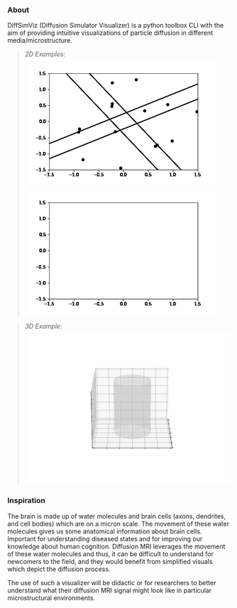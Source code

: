 ### About

DiffSimViz (Diffusion Simulator Visualizer) is a python toolbox CLI with the aim of providing intuitive visualizations of particle diffusion in different media/microstructure.

> _2D Examples:_<br>![2D_example](images\16mol_45deg.gif)![2D_example](images\16mol_45degstick_origin.gif)

> _3D Example_:<br>![3D_example](images\animated_3d.gif)

### Inspiration

The brain is made up of water molecules and brain cells (axons, dendrites, and cell bodies) which are on a micron scale. The movement of these water molecules gives us some anatomical information about brain cells. Important for understanding diseased states and for improving our knowledge about human cognition. Diffusion MRI leverages the movement of these water molecules and thus, it can be difficult to understand for newcomers to the field, and they would benefit from simplified visuals which depict the diffusion process.

The use of such a visualizer will be didactic or for researchers to better understand what their diffusion MRI signal might look like in particular microstructural environments.
